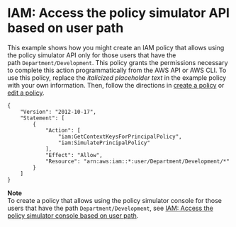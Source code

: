 # IAM: Access the policy simulator API based on user path<a name="reference_policies_examples_iam_policy-sim-path"></a>

This example shows how you might create an IAM policy that allows using the policy simulator API only for those users that have the path `Department/Development`\. This policy grants the permissions necessary to complete this action programmatically from the AWS API or AWS CLI\. To use this policy, replace the *italicized placeholder text* in the example policy with your own information\. Then, follow the directions in [create a policy](access_policies_create.md) or [edit a policy](access_policies_manage-edit.md)\.

```
{
    "Version": "2012-10-17",
    "Statement": [
        {
            "Action": [
                "iam:GetContextKeysForPrincipalPolicy",
                "iam:SimulatePrincipalPolicy"
            ],
            "Effect": "Allow",
            "Resource": "arn:aws:iam::*:user/Department/Development/*"
        }
    ]
}
```

**Note**  
To create a policy that allows using the policy simulator console for those users that have the path `Department/Development`, see [IAM: Access the policy simulator console based on user path](reference_policies_examples_iam_policy-sim-path-console.md)\.